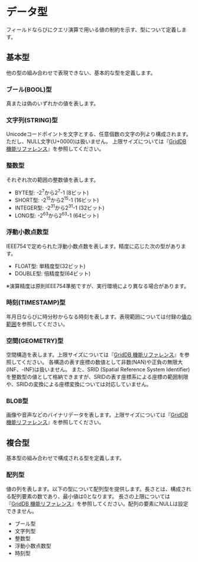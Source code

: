 # データ型

フィールドならびにクエリ演算で用いる値の制約を示す、型について定義します。

## 基本型

他の型の組み合わせで表現できない、基本的な型を定義します。

### ブール(BOOL)型

真または偽のいずれかの値を表します。

### 文字列(STRING)型

Unicodeコードポイントを文字とする、任意個数の文字の列より構成されます。ただし、NULL文字(U+0000)は扱いません。
上限サイズについては『[GridDB 機能リファレンス](../GridDB_FeaturesReference/toc.md)』を参照してください。

### 整数型

それぞれ次の範囲の整数値を表します。
-   BYTE型: -2<sup>7</sup>から2<sup>7</sup>-1 (8ビット)
-   SHORT型: -2<sup>15</sup>から2<sup>15</sup>-1 (16ビット)
-   INTEGER型: -2<sup>31</sup>から2<sup>31</sup>-1 (32ビット)
-   LONG型: -2<sup>63</sup>から2<sup>63</sup>-1 (64ビット)

### 浮動小数点数型

IEEE754で定められた浮動小数点数を表します。精度に応じた次の型があります。
-   FLOAT型: 単精度型(32ビット)
-   DOUBLE型: 倍精度型(64ビット)

※演算精度は原則IEEE754準拠ですが、実行環境により異なる場合があります。

### 時刻(TIMESTAMP)型

年月日ならびに時分秒からなる時刻を表します。表現範囲については付録の[値の範囲](annex.md#label_range_of_values)を参照してください。

### 空間(GEOMETRY)型

空間構造を表します。上限サイズについては『[GridDB 機能リファレンス](../GridDB_FeaturesReference/toc.md)』を参照してください。
各構造の表す座標の数値として非数(NAN)や正負の無限大(INF、-INF)は扱いません。 また、SRID (Spatial Reference System Identifier)を整数型の値として格納できますが、SRIDの表す座標系による座標の範囲制限や、SRIDの変換による座標変換については対応していません。

### BLOB型

画像や音声などのバイナリデータを表します。上限サイズについては『[GridDB 機能リファレンス](../GridDB_FeaturesReference/toc.md)』を参照してください。

## 複合型

基本型の組み合わせで構成される型を定義します。

### 配列型

値の列を表します。以下の型について配列型を提供します。長さとは、構成される配列要素の数であり、最小値は0となります。
長さの上限については『[GridDB 機能リファレンス](../GridDB_FeaturesReference/toc.md)』を参照してください。配列の要素にNULLは設定できません。
-   ブール型
-   文字列型
-   整数型
-   浮動小数点数型
-   時刻型
